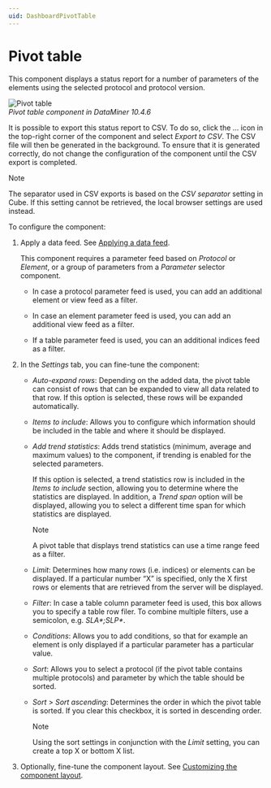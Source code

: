```yaml
---
uid: DashboardPivotTable
---
```


# Pivot table

This component displays a status report for a number of parameters of the elements using the selected protocol and protocol version.

![Pivot table](~/user-guide/images/Pivot_Table.png)<br>*Pivot table component in DataMiner 10.4.6*

It is possible to export this status report to CSV. To do so, click the ... icon in the top-right corner of the component and select *Export to CSV*. The CSV file will then be generated in the background. To ensure that it is generated correctly, do not change the configuration of the component until the CSV export is completed.

> [!NOTE]
> The separator used in CSV exports is based on the *CSV separator* setting in Cube. If this setting cannot be retrieved, the local browser settings are used instead.

To configure the component:

1. Apply a data feed. See [Applying a data feed](xref:Apply_Data_Feed).

   This component requires a parameter feed based on *Protocol* or *Element*, or a group of parameters from a *Parameter* selector component.

   - In case a protocol parameter feed is used, you can add an additional element or view feed as a filter.

   - In case an element parameter feed is used, you can add an additional view feed as a filter.

   - If a table parameter feed is used, you can an additional indices feed as a filter.

1. In the *Settings* tab, you can fine-tune the component:

   - *Auto-expand rows*: Depending on the added data, the pivot table can consist of rows that can be expanded to view all data related to that row. If this option is selected, these rows will be expanded automatically.

   - *Items to include*: Allows you to configure which information should be included in the table and where it should be displayed.

   - *Add trend statistics*: Adds trend statistics (minimum, average and maximum values) to the component, if trending is enabled for the selected parameters.

     If this option is selected, a trend statistics row is included in the *Items to include* section, allowing you to determine where the statistics are displayed. In addition, a *Trend span* option will be displayed, allowing you to select a different time span for which statistics are displayed.

     > [!NOTE]
     > A pivot table that displays trend statistics can use a time range feed as a filter.

   - *Limit*: Determines how many rows (i.e. indices) or elements can be displayed. If a particular number “X” is specified, only the X first rows or elements that are retrieved from the server will be displayed.

   - *Filter*: In case a table column parameter feed is used, this box allows you to specify a table row filer. To combine multiple filters, use a semicolon, e.g. *SLA\*;SLP\**.

   - *Conditions*: Allows you to add conditions, so that for example an element is only displayed if a particular parameter has a particular value.

   - *Sort*: Allows you to select a protocol (if the pivot table contains multiple protocols) and parameter by which the table should be sorted.

   - *Sort* > *Sort ascending*: Determines the order in which the pivot table is sorted. If you clear this checkbox, it is sorted in descending order.

     > [!NOTE]
     > Using the sort settings in conjunction with the *Limit* setting, you can create a top X or bottom X list.

1. Optionally, fine-tune the component layout. See [Customizing the component layout](xref:Customize_Component_Layout).
